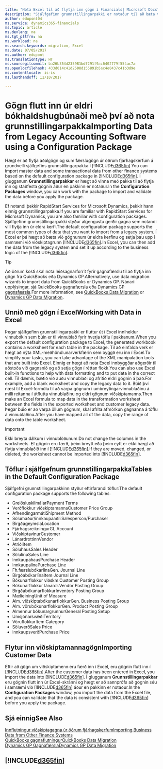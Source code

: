 ```yaml
---
title: "Nota Excel til að flytja inn gögn í Financials| Microsoft Docs"
description: "Sjálfgefinn grunnstillingarpakki er notaður til að bæta við viðskiptamönnum í Excel og flytja inn gögnin aftur í Dynamics 365 Business edition."
author: edupont04
ms.service: dynamics365-financials
ms.topic: article
ms.devlang: na
ms.tgt_pltfrm: na
ms.workload: na
ms.search.keywords: migration, Excel
ms.date: 07/05/2017
ms.author: edupont
ms.translationtype: HT
ms.sourcegitcommit: ba26b354d235981bd7291f9ac6402779f554ac7a
ms.openlocfilehash: 433d014c41d2508d155891b5ac4e0437c41b3d9e
ms.contentlocale: is-is
ms.lasthandoff: 11/10/2017

---
```

# <a name="importing-data-from-legacy-accounting-software-using-a-configuration-package"></a><span data-ttu-id="8ef4a-103">Gögn flutt inn úr eldri bókhaldshugbúnaði með því að nota grunnstillingarpakka</span><span class="sxs-lookup"><span data-stu-id="8ef4a-103">Importing Data from Legacy Accounting Software using a Configuration Package</span></span>
<span data-ttu-id="8ef4a-104">Hægt er að flytja aðalgögn og sum færslugögn úr öðrum fjárhagskerfum á grundvelli sjálfgefins grunnstillingarpakka í [!INCLUDE[d365fin](includes/d365fin_md.md)].</span><span class="sxs-lookup"><span data-stu-id="8ef4a-104">You can import master data and some transactional data from other finance systems based on the default configuration package in [!INCLUDE[d365fin](includes/d365fin_md.md)].</span></span> <span data-ttu-id="8ef4a-105">Í glugganum **Grunnstillingarpakkar** er hægt að vinna með pakka til að flytja inn og staðfesta gögnin áður en pakkinn er notaður.</span><span class="sxs-lookup"><span data-stu-id="8ef4a-105">In the **Configuration Packages** window, you can work with the package to import and validate the data before you apply the package.</span></span>  

<span data-ttu-id="8ef4a-106">Ef notandi þekkir RapidStart Services for Microsoft Dynamics, þekkir hann einnig grunnstillingarpakka.</span><span class="sxs-lookup"><span data-stu-id="8ef4a-106">If you are familiar with RapidStart Services for Microsoft Dynamics, you are also familiar with configuration packages.</span></span> <span data-ttu-id="8ef4a-107">Sjálfgefinn grunnstillingarpakki styður algengustu gerðir gagna sem notandi vill flytja inn úr eldra kerfi.</span><span class="sxs-lookup"><span data-stu-id="8ef4a-107">The default configuration package supports the most common types of data that you want to import from a legacy system.</span></span> <span data-ttu-id="8ef4a-108">Í Excel er þá hægt að bæta við gögnunum úr eldra kerfinu og setja þau upp í samræmi við viðskiptagrunn [!INCLUDE[d365fin](includes/d365fin_md.md)].</span><span class="sxs-lookup"><span data-stu-id="8ef4a-108">In Excel, you can then add the data from the legacy system and set it up according to the business logic of the [!INCLUDE[d365fin](includes/d365fin_md.md)].</span></span>  

> [!TIP]  
>   <span data-ttu-id="8ef4a-109">Að öðrum kosti skal nota leiðsagnarforrit fyrir gagnafærslu til að flytja inn gögn frá QuickBooks eða Dynamics GP.</span><span class="sxs-lookup"><span data-stu-id="8ef4a-109">Alternatively, use data migration wizards to import data from QuickBooks or Dynamics GP.</span></span> <span data-ttu-id="8ef4a-110">Nánari upplýsingar, sjá [QuickBooks gagnafærsla](ui-extensions-quickbooks-data-migration.md) eða [Dynamics GP gagnafærsla](ui-extensions-dynamicsgp-data-migration.md).</span><span class="sxs-lookup"><span data-stu-id="8ef4a-110">For more information, see [QuickBooks Data Migration](ui-extensions-quickbooks-data-migration.md) or [Dynamics GP Data Migration](ui-extensions-dynamicsgp-data-migration.md).</span></span>  

## <a name="working-with-data-in-excel"></a><span data-ttu-id="8ef4a-111">Unnið með gögn í Excel</span><span class="sxs-lookup"><span data-stu-id="8ef4a-111">Working with Data in Excel</span></span>
<span data-ttu-id="8ef4a-112">Þegar sjálfgefinn grunnstillingarpakki er fluttur út í Excel inniheldur vinnubókin sem búin er til vinnublað fyrir hverja töflu í pakkanum.</span><span class="sxs-lookup"><span data-stu-id="8ef4a-112">When you export the default configuration package to Excel, the generated workbook contains a worksheet for each table in the package.</span></span> <span data-ttu-id="8ef4a-113">Til að einfalda verk er hægt að nýta XML-meðhöndlunarverkfærin sem byggð eru inn í Excel.</span><span class="sxs-lookup"><span data-stu-id="8ef4a-113">To simplify your tasks, you can take advantage of the XML manipulation tools that are built into Excel.</span></span> <span data-ttu-id="8ef4a-114">Einnig er hægt að nota Excel innbyggðar aðgerðir til aðstoða við gagnsnið og að setja gögn í réttan flokk.</span><span class="sxs-lookup"><span data-stu-id="8ef4a-114">You can also use Excel built-in functions to help with data formatting and to put data in the correct cell.</span></span> <span data-ttu-id="8ef4a-115">Til dæmis, bætið við auðu vinnublaði og afritið eldri gögnin á það.</span><span class="sxs-lookup"><span data-stu-id="8ef4a-115">For example, add a blank worksheet and copy the legacy data to it.</span></span> <span data-ttu-id="8ef4a-116">Búið því næst til Excel-formúlu til að varpa gögnum í umbreytingarvinnublaðinu á milli reitanna í útflutta vinnublaðinu og eldri gögnum viðskiptamanns.</span><span class="sxs-lookup"><span data-stu-id="8ef4a-116">Then make an Excel formula to map data in the transformation worksheet between the fields in the exported worksheet and customer legacy data.</span></span> <span data-ttu-id="8ef4a-117">Þegar búið er að varpa öllum gögnum, skal afrita afmörkun gagnanna á töflu á vinnublaðinu.</span><span class="sxs-lookup"><span data-stu-id="8ef4a-117">After you have mapped all of the data, copy the range of data onto the table worksheet.</span></span>  

> [!IMPORTANT]  
>  <span data-ttu-id="8ef4a-118">Ekki breyta dálkum í vinnublöðunum.</span><span class="sxs-lookup"><span data-stu-id="8ef4a-118">Do not change the columns in the worksheets.</span></span> <span data-ttu-id="8ef4a-119">Ef gögnin eru færð, þeim breytt eða þeim eytt er ekki hægt að flytja vinnublaðið inn í [!INCLUDE[d365fin](includes/d365fin_md.md)].</span><span class="sxs-lookup"><span data-stu-id="8ef4a-119">If they are moved, changed, or deleted, the worksheet cannot be imported into [!INCLUDE[d365fin](includes/d365fin_md.md)].</span></span>

## <a name="tables-in-the-default-configuration-package"></a><span data-ttu-id="8ef4a-120">Töflur í sjálfgefnum grunnstillingarpakka</span><span class="sxs-lookup"><span data-stu-id="8ef4a-120">Tables in the Default Configuration Package</span></span>
<span data-ttu-id="8ef4a-121">Sjálfgefni grunnstillingarpakkinn styður eftirfarandi töflur:</span><span class="sxs-lookup"><span data-stu-id="8ef4a-121">The default configuration package supports the following tables:</span></span>

-   <span data-ttu-id="8ef4a-122">Greiðsluskilmálar</span><span class="sxs-lookup"><span data-stu-id="8ef4a-122">Payment Terms</span></span>
-   <span data-ttu-id="8ef4a-123">Verðflokkur viðskiptamanna</span><span class="sxs-lookup"><span data-stu-id="8ef4a-123">Customer Price Group</span></span>
-   <span data-ttu-id="8ef4a-124">Afhendingarmáti</span><span class="sxs-lookup"><span data-stu-id="8ef4a-124">Shipment Method</span></span>
-   <span data-ttu-id="8ef4a-125">Sölumaður/innkaupaaðili</span><span class="sxs-lookup"><span data-stu-id="8ef4a-125">Salesperson/Purchaser</span></span>
-   <span data-ttu-id="8ef4a-126">Birgðageymsla</span><span class="sxs-lookup"><span data-stu-id="8ef4a-126">Location</span></span>
-   <span data-ttu-id="8ef4a-127">Fjárhagsreikningur</span><span class="sxs-lookup"><span data-stu-id="8ef4a-127">GL Account</span></span>
-   <span data-ttu-id="8ef4a-128">Viðskiptavinur</span><span class="sxs-lookup"><span data-stu-id="8ef4a-128">Customer</span></span>
-   <span data-ttu-id="8ef4a-129">Lánardrottinn</span><span class="sxs-lookup"><span data-stu-id="8ef4a-129">Vendor</span></span>
-   <span data-ttu-id="8ef4a-130">Atriði</span><span class="sxs-lookup"><span data-stu-id="8ef4a-130">Item</span></span>
-   <span data-ttu-id="8ef4a-131">Söluhaus</span><span class="sxs-lookup"><span data-stu-id="8ef4a-131">Sales Header</span></span>
-   <span data-ttu-id="8ef4a-132">Sölulína</span><span class="sxs-lookup"><span data-stu-id="8ef4a-132">Sales Line</span></span>
-   <span data-ttu-id="8ef4a-133">Innkaupahaus</span><span class="sxs-lookup"><span data-stu-id="8ef4a-133">Purchase Header</span></span>
-   <span data-ttu-id="8ef4a-134">Innkaupalína</span><span class="sxs-lookup"><span data-stu-id="8ef4a-134">Purchase Line</span></span>
-   <span data-ttu-id="8ef4a-135">Fh.færslubókarlína</span><span class="sxs-lookup"><span data-stu-id="8ef4a-135">Gen. Journal Line</span></span>
-   <span data-ttu-id="8ef4a-136">Birgðabókarlína</span><span class="sxs-lookup"><span data-stu-id="8ef4a-136">Item Journal Line</span></span>
-   <span data-ttu-id="8ef4a-137">Bókunarflokkur viðskm.</span><span class="sxs-lookup"><span data-stu-id="8ef4a-137">Customer Posting Group</span></span>
-   <span data-ttu-id="8ef4a-138">Bókunarflokkur lánardr.</span><span class="sxs-lookup"><span data-stu-id="8ef4a-138">Vendor Posting Group</span></span>
-   <span data-ttu-id="8ef4a-139">Birgðabókunarflokkur</span><span class="sxs-lookup"><span data-stu-id="8ef4a-139">Inventory Posting Group</span></span>
-   <span data-ttu-id="8ef4a-140">Mælieining</span><span class="sxs-lookup"><span data-stu-id="8ef4a-140">Unit of Measure</span></span>
-   <span data-ttu-id="8ef4a-141">Alm. viðskiptabókunarflokkur</span><span class="sxs-lookup"><span data-stu-id="8ef4a-141">Gen. Business Posting Group</span></span>
-   <span data-ttu-id="8ef4a-142">Alm. vörubókunarflokkur</span><span class="sxs-lookup"><span data-stu-id="8ef4a-142">Gen. Product Posting Group</span></span>
-   <span data-ttu-id="8ef4a-143">Almennur bókunargrunnur</span><span class="sxs-lookup"><span data-stu-id="8ef4a-143">General Posting Setup</span></span>
-   <span data-ttu-id="8ef4a-144">Umsjónarsvæði</span><span class="sxs-lookup"><span data-stu-id="8ef4a-144">Territory</span></span>
-   <span data-ttu-id="8ef4a-145">Vöruflokkur</span><span class="sxs-lookup"><span data-stu-id="8ef4a-145">Item Category</span></span>
-   <span data-ttu-id="8ef4a-146">Söluverð</span><span class="sxs-lookup"><span data-stu-id="8ef4a-146">Sales Price</span></span>
-   <span data-ttu-id="8ef4a-147">Innkaupsverð</span><span class="sxs-lookup"><span data-stu-id="8ef4a-147">Purchase Price</span></span>

## <a name="importing-customer-data"></a><span data-ttu-id="8ef4a-148">Flytur inn viðskiptamannagögn</span><span class="sxs-lookup"><span data-stu-id="8ef4a-148">Importing Customer Data</span></span>
<span data-ttu-id="8ef4a-149">Eftir að gögn um viðskiptamenn eru færð inn í Excel, eru gögnin flutt inn í [!INCLUDE[d365fin](includes/d365fin_md.md)].</span><span class="sxs-lookup"><span data-stu-id="8ef4a-149">After the customer data has been entered in Excel, you import the data into [!INCLUDE[d365fin](includes/d365fin_md.md)].</span></span> <span data-ttu-id="8ef4a-150">Í glugganum **Grunnstillingarpakkar** eru gögnin flutt inn úr Excel-skránni og hægt er að sannprófa að gögnin séu í samræmi við [!INCLUDE[d365fin](includes/d365fin_md.md)] áður en pakkinn er notaður.</span><span class="sxs-lookup"><span data-stu-id="8ef4a-150">In the **Configuration Packages** window, you import the data from the Excel file, and you can validate that the data is consistent with [!INCLUDE[d365fin](includes/d365fin_md.md)] before you apply the package.</span></span>

## <a name="see-also"></a><span data-ttu-id="8ef4a-151">Sjá einnig</span><span class="sxs-lookup"><span data-stu-id="8ef4a-151">See Also</span></span>
[<span data-ttu-id="8ef4a-152">Innflutningur viðskiptagagna úr öðrum fjárhagskerfum</span><span class="sxs-lookup"><span data-stu-id="8ef4a-152">Importing Business Data from Other Finance Systems</span></span>](upload-data.md)  
[<span data-ttu-id="8ef4a-153">QuickBooks gagnaflutningur</span><span class="sxs-lookup"><span data-stu-id="8ef4a-153">QuickBooks Data Migration</span></span>](ui-extensions-quickbooks-data-migration.md)  
[<span data-ttu-id="8ef4a-154">Dynamics GP Gagnafærsla</span><span class="sxs-lookup"><span data-stu-id="8ef4a-154">Dynamics GP Data Migration</span></span>](ui-extensions-dynamicsgp-data-migration.md)  

## [!INCLUDE[d365fin](includes/free_trial_md.md)]

